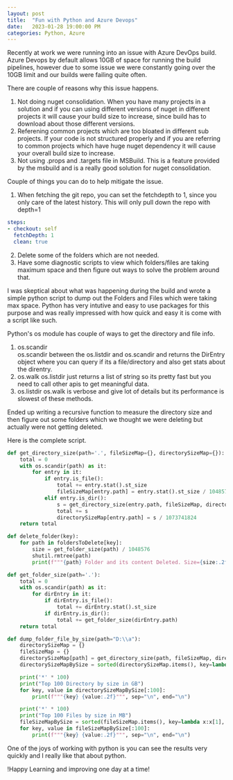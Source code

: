 ```yaml
---
layout: post
title:  "Fun with Python and Azure Devops"
date:   2023-01-28 19:00:00 PM
categories: Python, Azure
---
```


Recently at work we were running into an issue with Azure DevOps build. Azure Devops by default allows 10GB of space for running the build pipelines, however due to some issue we were constantly going over the 10GB limit and our builds were failing quite often.

There are couple of reasons why this issue happens.

1. Not doing nuget consolidation. When you have many projects in a solution and if you can using different versions of nuget in different projects it will cause your build size to increase, since build has to download about those different versions. 
2. Referening common projects which are too bloated in different sub projects. If your code is not structured properly and if you are referring to common projects which have huge nuget dependency it will cause your overall build size to increase.
3. Not using .props and .targets file in MSBuild. This is a feature provided by the msbuild and is a really good solution for nuget consolidation.

Couple of things you can do to help mitigate the issue.

1. When fetching the git repo, you can set the fetchdepth to 1, since you only care of the latest history. This will only pull down the repo with depth=1

```yaml
steps:
- checkout: self
  fetchDepth: 1
  clean: true
```

2. Delete some of the folders which are not needed.
3. Have some diagnostic scripts to view which folders/files are taking maximum space and then figure out ways to solve the problem around that.


I was skeptical about what was happening during the build and wrote a simple python script to dump out the Folders and Files which were taking max space. Python has very intutive and easy to use packages for this purpose and was really impressed with how quick and easy it is come with a script like such.

Python's os module has couple of ways to get the directory and file info.

1. os.scandir  
    os.scandir between the os.listdir and os.scandir and returns the DirEntry object where you can query if its a file/directory and also get stats about the direntry.
2. os.walk
    os.listdir just returns a list of string so its pretty fast but you need to call other apis to get meaningful data.
3. os.listdir
    os.walk is verbose and give lot of details but its performance is slowest of these methods.


Ended up writing a recursive function to measure the directory size and then figure out some folders which we thought we were deleting but actually were not getting deleted.

Here is the complete script.

```python
def get_directory_size(path='.', fileSizeMap={}, directorySizeMap={}):
    total = 0
    with os.scandir(path) as it:
        for entry in it:
            if entry.is_file():
                total += entry.stat().st_size
                fileSizeMap[entry.path] = entry.stat().st_size / 1048576
            elif entry.is_dir():
                s = get_directory_size(entry.path, fileSizeMap, directorySizeMap)
                total += s
                directorySizeMap[entry.path] = s / 1073741824
    return total

def delete_folder(key):
    for path in foldersToDelete[key]:
        size = get_folder_size(path) / 1048576
        shutil.rmtree(path)
        print(f"""{path} Folder and its content Deleted. Size={size:.2f} MB""")

def get_folder_size(path='.'):
    total = 0
    with os.scandir(path) as it:
        for dirEntry in it:
            if dirEntry.is_file():
                total += dirEntry.stat().st_size
            if dirEntry.is_dir():
                total += get_folder_size(dirEntry.path)
    return total

def dump_folder_file_by_size(path="D:\\a"):
    directorySizeMap = {}
    fileSizeMap = {}
    directorySizeMap[path] = get_directory_size(path, fileSizeMap, directorySizeMap) / 1073741824
    directorySizeMapBySize = sorted(directorySizeMap.items(), key=lambda x:x[1], reverse=True)

    print('*' * 100)
    print("Top 100 Directory by size in GB")
    for key, value in directorySizeMapBySize[:100]:
        print(f"""{key} {value:.2f}""", sep="\n", end="\n")

    print('*' * 100)
    print("Top 100 Files by size in MB")
    fileSizeMapBySize = sorted(fileSizeMap.items(), key=lambda x:x[1], reverse=True)
    for key, value in fileSizeMapBySize[:100]:
        print(f"""{key} {value:.2f}""", sep="\n", end="\n")
```

One of the joys of working with python is you can see the results very quickly and I really like that about python.

!Happy Learning and improving one day at a time!


